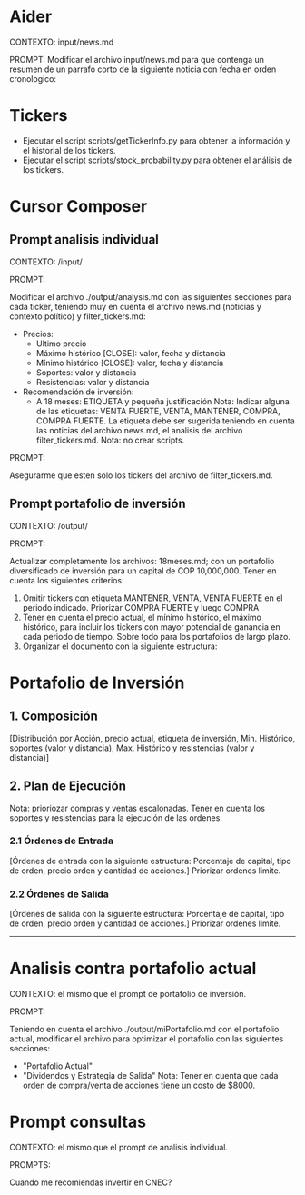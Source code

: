 # Aider
CONTEXTO: input/news.md

PROMPT: Modificar el archivo input/news.md para que contenga un resumen de un parrafo corto de la siguiente noticia con fecha en orden cronologico:

# Tickers

- Ejecutar el script scripts/getTickerInfo.py para obtener la información y el historial de los tickers.
- Ejecutar el script scripts/stock_probability.py para obtener el análisis de los tickers.

# Cursor Composer

## Prompt analisis individual

CONTEXTO: /input/

PROMPT:

Modificar el archivo ./output/analysis.md con las siguientes secciones para cada ticker, teniendo muy en cuenta el archivo news.md (noticias y contexto político) y filter_tickers.md:
- Precios: 
  - Ultimo precio
  - Máximo histórico [CLOSE]: valor, fecha y distancia
  - Mínimo histórico [CLOSE]: valor, fecha y distancia
  - Soportes: valor y distancia
  - Resistencias: valor y distancia
- Recomendación de inversión: 
  - A 18 meses: ETIQUETA y pequeña justificación
  Nota: Indicar alguna de las etiquetas: VENTA FUERTE, VENTA, MANTENER, COMPRA, COMPRA FUERTE. La etiqueta debe ser sugerida teniendo en cuenta las noticias del archivo news.md, el analisis del archivo filter_tickers.md.
Nota: no crear scripts.

PROMPT:

Asegurarme que esten solo los tickers del archivo de filter_tickers.md.

## Prompt portafolio de inversión

CONTEXTO: /output/

PROMPT:

Actualizar completamente los archivos: 18meses.md; con un portafolio diversificado de inversión para un capital de COP 10,000,000. Tener en cuenta los siguientes criterios:
1. Omitir tickers con etiqueta MANTENER, VENTA, VENTA FUERTE en el periodo indicado. Priorizar COMPRA FUERTE y luego COMPRA
2. Tener en cuenta el precio actual, el mínimo histórico, el máximo histórico, para incluir los tickers con mayor potencial de ganancia en cada periodo de tiempo. Sobre todo para los portafolios de largo plazo.
3. Organizar el documento con la siguiente estructura:

# Portafolio de Inversión
## 1. Composición
[Distribución por Acción, precio actual, etiqueta de inversión, Min. Histórico, soportes (valor y distancia), Max. Histórico y resistencias (valor y distancia)]

## 2. Plan de Ejecución
Nota: prioriozar compras y ventas escalonadas. Tener en cuenta los soportes y resistencias para la ejecución de las ordenes.

### 2.1 Órdenes de Entrada
[Órdenes de entrada con la siguiente estructura: Porcentaje de capital, tipo de orden, precio orden y cantidad de acciones.] Priorizar ordenes limite.

### 2.2 Órdenes de Salida
[Órdenes de salida con la siguiente estructura: Porcentaje de capital, tipo de orden, precio orden y cantidad de acciones.] Priorizar ordenes limite.

---

# Analisis contra portafolio actual

CONTEXTO: el mismo que el prompt de portafolio de inversión.

PROMPT:

Teniendo en cuenta el archivo ./output/miPortafolio.md con el portafolio actual, modificar el archivo para optimizar el portafolio con las siguientes secciones:
- "Portafolio Actual"
- "Dividendos y Estrategia de Salida"
Nota: Tener en cuenta que cada orden de compra/venta de acciones tiene un costo de $8000.

# Prompt consultas

CONTEXTO: el mismo que el prompt de analisis individual.

PROMPTS:

Cuando me recomiendas invertir en CNEC?
